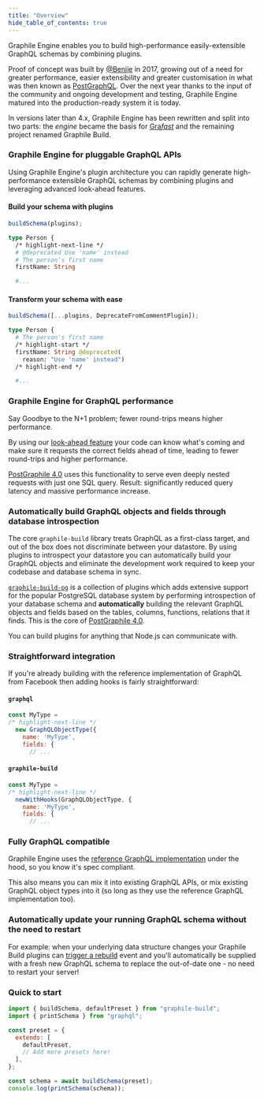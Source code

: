 ```yaml
---
title: "Overview"
hide_table_of_contents: true
---
```


Graphile Engine enables you to build high-performance easily-extensible GraphQL schemas by combining plugins.

Proof of concept was built by [@Benjie](https://benjie.dev) in 2017, growing out of a need for greater performance, easier extensibility and greater customisation in what was then known as [PostGraphQL](https://postgraphile.org). Over the next year thanks to the input of the community and ongoing development and testing, Graphile Engine matured into the production-ready system it is today.

In versions later than 4.x, Graphile Engine has been rewritten and split into two parts: the _engine_ became the basis for [Gra*fast*](https://grafast.org) and the remaining project renamed Graphile Build.

### Graphile Engine for pluggable GraphQL APIs

Using Graphile Engine's plugin architecture you can rapidly generate high-performance extensible GraphQL schemas by combining plugins and leveraging advanced look-ahead features.

#### Build your schema with plugins

```js
buildSchema(plugins);
```

```graphql
type Person {
  /* highlight-next-line */
  # @deprecated Use 'name' instead
  # The person's first name
  firstName: String

  #...
```

#### Transform your schema with ease

```js
buildSchema([...plugins, DeprecateFromCommentPlugin]);
```

```graphql
type Person {
  # The person's first name
  /* highlight-start */
  firstName: String @deprecated(
    reason: "Use 'name' instead")
  /* highlight-end */

  #...
```

### Graphile Engine for GraphQL performance

Say Goodbye to the N+1 problem; fewer round-trips means higher performance.

By using our [look-ahead feature](/graphile-build/look-ahead) your code can
know what's coming and make sure it requests the correct fields ahead of time,
leading to fewer round-trips and higher performance.

[PostGraphile 4.0](https://postgraphile.org) uses this functionality to serve even deeply
nested requests with just one SQL query. Result: significantly reduced query
latency and massive performance increase.

### Automatically build GraphQL objects and fields through database introspection

The core `graphile-build` library treats GraphQL as a first-class target, and
out of the box does not discriminate between your datastore. By using plugins to
introspect your datastore you can automatically build your GraphQL objects and
eliminate the development work required to keep your codebase and database
schema in sync.

[`graphile-build-pg`](../graphile-build-pg) is a collection of plugins which adds extensive support for
the popular PostgreSQL database system by performing introspection of your
database schema and **automatically** building the relevant GraphQL objects and
fields based on the tables, columns, functions, relations that it finds. This is
the core of [PostGraphile 4.0](https://postgraphile.org).

You can build plugins for anything that Node.js can communicate with.

### Straightforward integration

If you're already building with the reference implementation of GraphQL from
Facebook then adding hooks is fairly straightforward:

#### `graphql`

```js
const MyType =
/* highlight-next-line */
  new GraphQLObjectType({
    name: 'MyType',
    fields: {
      // ...
```

#### `graphile-build`

```js
const MyType =
/* highlight-next-line */
  newWithHooks(GraphQLObjectType, {
    name: 'MyType',
    fields: {
      // ...
```

### Fully GraphQL compatible

Graphile Engine uses the <a href="http://graphql.org/graphql-js/">reference GraphQL
implementation</a> under the hood, so you know it's spec compliant.

This also means you can mix it into existing GraphQL APIs, or mix existing
GraphQL object types into it (so long as they use the reference GraphQL
implementation too).

### Automatically update your running GraphQL schema without the need to restart

For example: when your underlying data structure changes your Graphile Build
plugins can [trigger a rebuild](./schema-builder#registerwatcherwatcher-unwatcher) event and you'll automatically be supplied with a
fresh new GraphQL schema to replace the out-of-date one - no need to restart
your server!

### Quick to start

```js
import { buildSchema, defaultPreset } from "graphile-build";
import { printSchema } from "graphql";

const preset = {
  extends: [
    defaultPreset,
    // Add more presets here!
  ],
};

const schema = await buildSchema(preset);
console.log(printSchema(schema));
```
